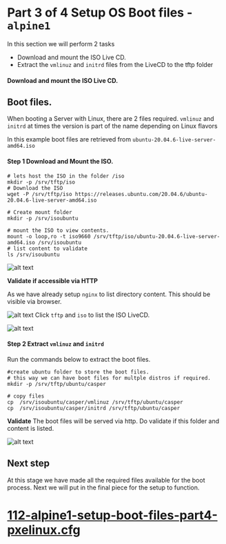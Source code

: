 # Part 3 of 4 Setup OS Boot files - `alpine1`

In this section we will perform 2 tasks 
- Download and mount the ISO Live CD.
- Extract the `vmlinuz` and `initrd` files from the LiveCD to the tftp folder


#### Download and mount the ISO Live CD.
## Boot files.
When booting a Server with Linux, there are 2 files required.
`vmlinuz` and `initrd` at times the version is part of the name depending on Linux flavors

In this example boot files are retrieved from `ubuntu-20.04.6-live-server-amd64.iso`


#### Step 1 Download and Mount the ISO. 
```
# lets host the ISO in the folder /iso
mkdir -p /srv/tftp/iso
# Download the ISO
wget -P /srv/tftp/iso https://releases.ubuntu.com/20.04.6/ubuntu-20.04.6-live-server-amd64.iso

# Create mount folder 
mkdir -p /srv/isoubuntu

# mount the ISO to view contents.
mount -o loop,ro -t iso9660 /srv/tftp/iso/ubuntu-20.04.6-live-server-amd64.iso /srv/isoubuntu
# list content to validate
ls /srv/isoubuntu

```

![alt text](./screenshots/Alpine1-screenshots/mount-ubuntu-iso.png)

**Validate if accessible via HTTP** 

As we have already setup `nginx` to list directory content. This should be visible via browser.

![alt text](./screenshots/Alpine1-screenshots/browser-list-isoubuntu-content.png)
Click `tftp` and `iso` to list the ISO LiveCD.

![alt text](./screenshots/Alpine1-screenshots/browser-iso-ubuntu.png)


#### Step 2 Extract `vmlinuz` and `initrd`

Run the commands below to extract the boot files.

```
#create ubuntu folder to store the boot files.
# this way we can have boot files for multple distros if required.
mkdir -p /srv/tftp/ubuntu/casper

# copy files
cp  /srv/isoubuntu/casper/vmlinuz /srv/tftp/ubuntu/casper
cp  /srv/isoubuntu/casper/initrd /srv/tftp/ubuntu/casper
```

**Validate**
The boot files will be served via http. Do validate if this folder and content is listed.

 
 ![alt text](./screenshots/Alpine1-screenshots/browser-list-casper.png)
 
 
 ## Next step

At this stage we have made all the required files available for the boot process.
Next we will put in the final piece for the setup to function.
# [112-alpine1-setup-boot-files-part4-pxelinux.cfg](./112-alpine1-setup-boot-files-part4-pxelinux.cfg.md)

